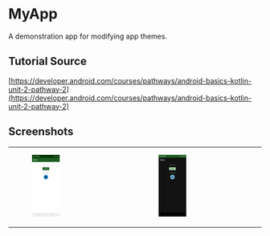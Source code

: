 # MyApp
A demonstration app for modifying app themes.

## Tutorial Source
[https://developer.android.com/courses/pathways/android-basics-kotlin-unit-2-pathway-2](https://developer.android.com/courses/pathways/android-basics-kotlin-unit-2-pathway-2)

## Screenshots

<table>
    <tr>
        <td>
            <figure>
                <img src="./screenshots/day.jpg" width="35%" height="35%" alt="My App"/>
            </figure>
        </td>
        <td>
            <figure>
                <img src="./screenshots/night.jpg" width="35%" height="35%" alt="My App Night"/>
            </figure>
        </td>
    </tr>
</table>
